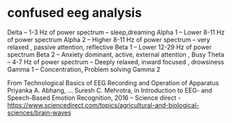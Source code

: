 # confused eeg analysis

Delta – 1-3 Hz of power spectrum – sleep,dreaming
Alpha 1 – Lower 8-11 Hz of power spectrum
Alpha 2 – Higher 8-11 Hz of power spectrum – very relaxed , passive attention, reflective
Beta 1 – Lower 12-29 Hz of power spectrum
Beta 2 – Anxiety dominant, active, external attention , Busy
Theta – 4-7 Hz of power spectrum – Deeply relaxed, inward focused , drowsiness
Gamma 1 – Concentration, Problem solving
Gamma 2 

From Technological Basics of EEG Recording and Operation of Apparatus
Priyanka A. Abhang, ... Suresh C. Mehrotra, in Introduction to EEG- and Speech-Based Emotion Recognition, 2016 – Science direct - https://www.sciencedirect.com/topics/agricultural-and-biological-sciences/brain-waves
